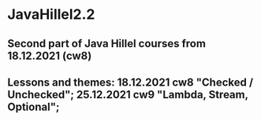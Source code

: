 # JavaHillel2.2
Second part of Java Hillel courses
from 18.12.2021 (cw8)
-------------------
Lessons and themes:
    18.12.2021 cw8 "Checked / Unchecked";
    25.12.2021 cw9 "Lambda, Stream, Optional";
-------------------
